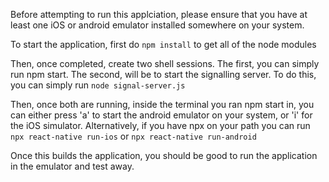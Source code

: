 Before attempting to run this applciation, please ensure that you have at least one iOS or android emulator installed somewhere on your system.

To start the application, first do ```npm install``` to get all of the node modules

Then, once completed, create two shell sessions. The first, you can simply run npm start. The second, will be to start the signalling server. To do this, you can simply run ```node signal-server.js```

Then, once both are running, inside the terminal you ran npm start in, you can either press 'a' to start the android emulator on your system, or 'i' for the iOS simulator. Alternatively, if you have npx on your path you can run
```npx react-native run-ios``` or ```npx react-native run-android```

Once this builds the application, you should be good to run the application in the emulator and test away.